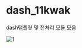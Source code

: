 # dash_11kwak
dash탬플릿 및 전처리 모듈 모음

![1](https://user-images.githubusercontent.com/87745990/182109090-272f39ba-cabd-4b1b-9477-eeb51d9dacc5.gif)
